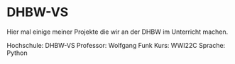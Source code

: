 # DHBW-VS

Hier mal einige meiner Projekte die wir an der DHBW im Unterricht machen.

Hochschule: DHBW-VS
Professor: Wolfgang Funk
Kurs: WWI22C
Sprache: Python
